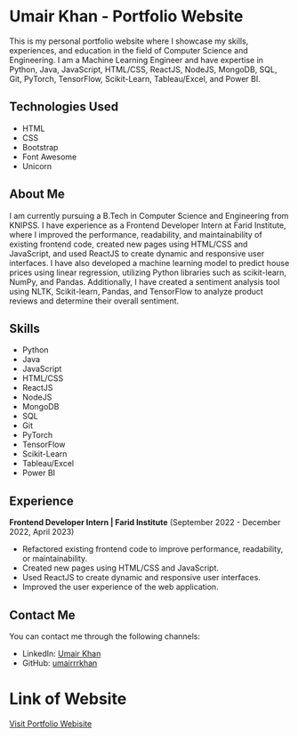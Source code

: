 # Umair Khan - Portfolio Website

This is my personal portfolio website where I showcase my skills, experiences, and education in the field of Computer Science and Engineering. I am a Machine Learning Engineer and have expertise in Python, Java, JavaScript, HTML/CSS, ReactJS, NodeJS, MongoDB, SQL, Git, PyTorch, TensorFlow, Scikit-Learn, Tableau/Excel, and Power BI. 

## Technologies Used

* HTML
* CSS
* Bootstrap
* Font Awesome
* Unicorn

## About Me

I am currently pursuing a B.Tech in Computer Science and Engineering from KNIPSS. I have experience as a Frontend Developer Intern at Farid Institute, where I improved the performance, readability, and maintainability of existing frontend code, created new pages using HTML/CSS and JavaScript, and used ReactJS to create dynamic and responsive user interfaces. I have also developed a machine learning model to predict house prices using linear regression, utilizing Python libraries such as scikit-learn, NumPy, and Pandas. Additionally, I have created a sentiment analysis tool using NLTK, Scikit-learn, Pandas, and TensorFlow to analyze product reviews and determine their overall sentiment.

## Skills

* Python
* Java
* JavaScript
* HTML/CSS
* ReactJS
* NodeJS
* MongoDB
* SQL
* Git
* PyTorch
* TensorFlow
* Scikit-Learn
* Tableau/Excel
* Power BI

## Experience

**Frontend Developer Intern | Farid Institute**
(September 2022 - December 2022, April 2023)

- Refactored existing frontend code to improve performance, readability, or maintainability.
- Created new pages using HTML/CSS and JavaScript.
- Used ReactJS to create dynamic and responsive user interfaces.
- Improved the user experience of the web application.

## Contact Me

You can contact me through the following channels:

* LinkedIn: [Umair Khan](https://www.linkedin.com/in/umair-khan-a5348a202)
* GitHub: [umairrrkhan](https://github.com/umairrrkhan/)

# Link of Website

[Visit Portfolio Webisite](https://umairrrkhan.github.io/umair.github.io/)
